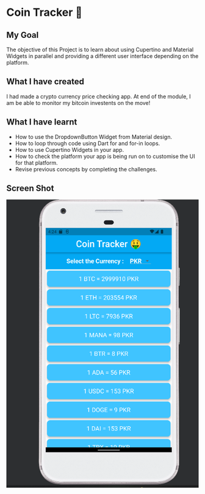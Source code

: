 
# Coin Tracker 🤑

## My Goal

The objective of this Project is to learn about using Cupertino and Material Widgets in parallel and providing a different user interface depending on the platform.


## What I have created

I had made a crypto currency price checking app. At end of the module, I am be able to monitor my bitcoin investents on the move!



## What I have learnt

- How to use the DropdownButton Widget from Material design.
- How to loop through code using Dart for and for-in loops.
- How to use Cupertino Widgets in your app.
- How to check the platform your app is being run on to customise the UI for that platform.
- Revise previous concepts by completing the challenges.


## Screen Shot
![App Screen Shot](image/ss.PNG)